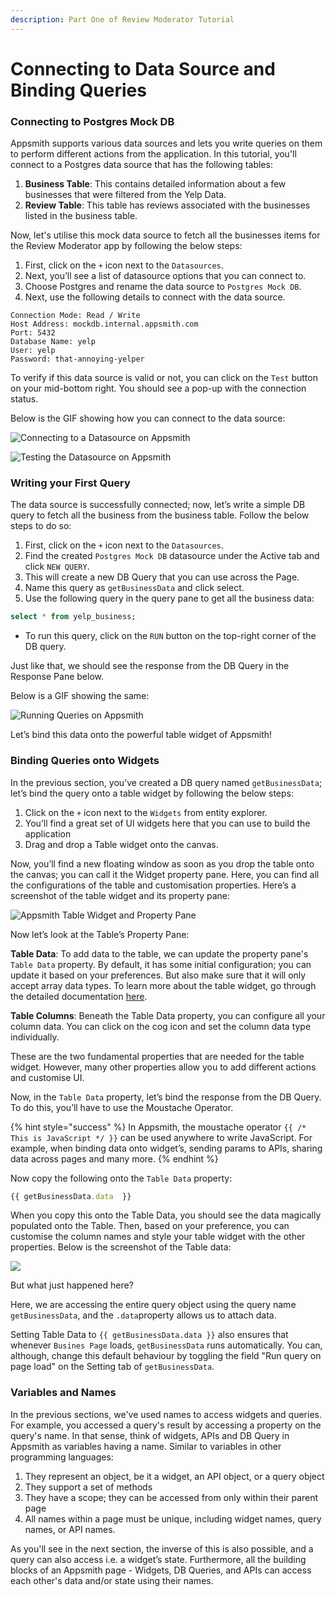 ```yaml
---
description: Part One of Review Moderator Tutorial
---
```


# Connecting to Data Source and Binding Queries

### **Connecting to Postgres Mock DB**

Appsmith supports various data sources and lets you write queries on them to perform different actions from the application. In this tutorial, you'll connect to a Postgres data source that has the following tables:

1. **Business Table**: This contains detailed information about a few businesses that were filtered from the Yelp Data.
2. **Review Table**: This table has reviews associated with the businesses listed in the business table.

Now, let's utilise this mock data source to fetch all the businesses items for the Review Moderator app by following the below steps:

1. First, click on the `+` icon next to the `Datasources`.
2. Next, you’ll see a list of datasource options that you can connect to.
3. Choose Postgres and rename the data source to `Postgres Mock DB`.
4. Next, use the following details to connect with the data source.

```
Connection Mode: Read / Write
Host Address: mockdb.internal.appsmith.com
Port: 5432
Database Name: yelp
User: yelp
Password: that-annoying-yelper
```

To verify if this data source is valid or not, you can click on the `Test` button on your mid-bottom right. You should see a pop-up with the connection status.

Below is the GIF showing how you can connect to the data source:

![Connecting to a Datasource on Appsmith](https://lh6.googleusercontent.com/wrgdx\_gBWDc3vMr6GrrC90ELXuNTTvPrBlcNpXlemvf3uWJ50KTbbaj3IqgsrP0F1-UHK9RwSVyLJOp0icGxOuJA84Mr--3VowK-zMzuBkNr9E9ECjzYkaN5FFkyhxXCVbhmMtb-)

![Testing the Datasource on Appsmith](https://lh3.googleusercontent.com/6dd0e0oudKxsfS5yFuj4pBlDI0RUSBRj1V5KxBTeZYScZ\_GRyV4cR7SZ\_nb7MbbjW2mfRi\_Yq973wDdVLPGyzXEdpk9vh2wk61eVpjo9hJolbLCl60Xbr14F5oO8xHKxVvO6totY)

### **Writing your First Query**

The data source is successfully connected; now, let’s write a simple DB query to fetch all the business from the business table. Follow the below steps to do so:

1. First, click on the `+` icon next to the `Datasources`.
2. Find the created `Postgres Mock DB` datasource under the Active tab and click `NEW QUERY`.
3. This will create a new DB Query that you can use across the Page.
4. Name this query as `getBusinessData` and click select.
5. Use the following query in the query pane to get all the business data:

```sql
select * from yelp_business;
```

* To run this query, click on the `RUN` button on the top-right corner of the DB query.

Just like that, we should see the response from the DB Query in the Response Pane below.

Below is a GIF showing the same:

![Running Queries on Appsmith](https://lh4.googleusercontent.com/gzno-n4ukb9e8UqPaVxomkelkZO3ktVn23bvnvTPPGJ2UJxxkRdVwRt4teyn7TYeJBXBetrvs1G41ElAKtjcEASTgVOPg1IYlTc0NT0Zb3xRUnVjZZ1rNKcT6Y3ZB\_yeQVeP-g-4)

Let’s bind this data onto the powerful table widget of Appsmith!

### Binding Queries onto Widgets

In the previous section, you’ve created a DB query named `getBusinessData`; let’s bind the query onto a table widget by following the below steps:

1. Click on the `+` icon next to the `Widgets` from entity explorer.
2. You’ll find a great set of UI widgets here that you can use to build the application
3. Drag and drop a Table widget onto the canvas.

Now, you’ll find a new floating window as soon as you drop the table onto the canvas; you can call it the Widget property pane. Here, you can find all the configurations of the table and customisation properties. Here’s a screenshot of the table widget and its property pane:

![Appsmith Table Widget and Property Pane](https://lh6.googleusercontent.com/n\_uOOPk4lVhZ8W\_a6KEIRMOsRHLbG2DNbsM0kS0zH9rbFNfCzvA8B2Qfg8\_SeIXqYVy81e18OQw\_Pz6N5wgF-gjPssUioYDpMU4QVaW\_NDZ3eQjR9JVMqOX9Hgi3N4HfnLHUjxIg)

Now let’s look at the Table’s Property Pane:

**Table Data**: To add data to the table, we can update the property pane's `Table Data` property. By default, it has some initial configuration; you can update it based on your preferences. But also make sure that it will only accept array data types. To learn more about the table widget, go through the detailed documentation [here](https://docs.appsmith.com/widget-reference/table).

**Table Columns**: Beneath the Table Data property, you can configure all your column data. You can click on the cog icon and set the column data type individually.

These are the two fundamental properties that are needed for the table widget. However, many other properties allow you to add different actions and customise UI.

Now, in the `Table Data` property, let’s bind the response from the DB Query. To do this, you’ll have to use the Moustache Operator.

{% hint style="success" %}
In Appsmith, the moustache operator `{{ /* This is JavaScript */ }}` can be used anywhere to write JavaScript. For example, when binding data onto widget’s, sending params to APIs, sharing data across pages and many more.
{% endhint %}

Now copy the following onto the `Table Data` property:

```javascript
{{ getBusinessData.data  }}
```

When you copy this onto the Table Data, you should see the data magically populated onto the Table. Then, based on your preference, you can customise the column names and style your table widget with the other properties. Below is the screenshot of the Table data:

![](https://lh6.googleusercontent.com/-6nc-MyTFtR61saffFNb4sTAOj\_XJn81A\_alkq3ofkLmBhlHTmOp1yjmMWQzrjM1rbtfIkO\_KzHgVypRtiSb6ppoOs7PLtnW5AKD2-qLrm7macsddznbYRPkv30OuysQ9gvzcgJp)

But what just happened here?

Here, we are accessing the entire query object using the query name `getBusinessData`, and the `.data`property allows us to attach data.

Setting Table Data to `{{ getBusinessData.data }}` also ensures that whenever `Busines Page` loads, `getBusinessData` runs automatically. You can, although, change this default behaviour by toggling the field "Run query on page load" on the Setting tab of `getBusinessData`.

### Variables and Names

In the previous sections, we've used names to access widgets and queries. For example, you accessed a query's result by accessing a property on the query's name. In that sense, think of widgets, APIs and DB Query in Appsmith as variables having a name. Similar to variables in other programming languages:

1. They represent an object, be it a widget, an API object, or a query object
2. They support a set of methods
3. They have a scope; they can be accessed from only within their parent page
4. All names within a page must be unique, including widget names, query names, or API names.

As you'll see in the next section, the inverse of this is also possible, and a query can also access i.e. a widget’s state. Furthermore, all the building blocks of an Appsmith page - Widgets, DB Queries, and APIs can access each other's data and/or state using their names.

